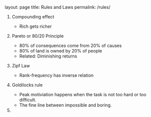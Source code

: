 layout: page
title: Rules and Laws
permalink: /rules/

1. Compounding effect
    - Rich gets richer

4. Pareto or 80/20 Principle
    - 80% of consequences come from 20% of causes
    - 80% of land is owned by 20% of people
    - Related: Diminishing returns

5.  Zipf Law
    - Rank-frequency has inverse relation

6.  Goldilocks rule
    - Peak motiviation happens when the task is not too hard or too difficult. 
    - The fine line between impossible and boring.

7.  
